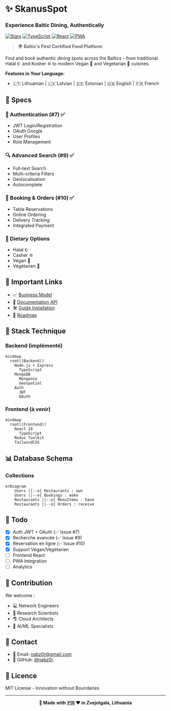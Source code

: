 # ✨ SkanusSpot 
### Experience Baltic Dining, Authentically

[![Stars](https://img.shields.io/github/stars/nabz0r/SkanusSpot?label=Baltic%20Love&style=social)](https://github.com/nabz0r/SkanusSpot/stargazers)
[![TypeScript](https://img.shields.io/badge/Crafted_with-TypeScript-007ACC)](#)
[![React](https://img.shields.io/badge/Powered_by-React-61DAFB)](#)
[![PWA](https://img.shields.io/badge/Available_on-Mobile-5A0FC8)](#)

> 🌍 **Baltic's First Certified Food Platform**

Find and book authentic dining spots across the Baltics - from traditional Halal ☪️ and Kosher ✡️ to modern Vegan 🌱 and Vegetarian 🥬 cuisines.

**Features in Your Language:**
- 🇱🇹 Lithuanian | 🇱🇻 Latvian | 🇪🇪 Estonian | 🇬🇧 English | 🇫🇷 French

  
## 🌟 Specs

### 🔐 Authentication (#7) ✅
- JWT Login/Registration
- OAuth Google
- User Profiles
- Role Management

### 🔍 Advanced Search (#9) ✅
- Full-text Search
- Multi-criteria Filters
- Géolocalisation
- Autocomplete

### 📱 Booking & Orders (#10) ✅
- Table Reservations
- Online Ordering
- Delivery Tracking
- Integrated Payment

### 🥗 Dietary Options
- Halal ☪️
- Casher ✡️
- Végan 🌱
- Végétarien 🥬

## 📙 Important Links
- 📈 [Business Model](docs/BUSINESS_MODEL.md)
- 📝 [Documentation API](docs/API.md)
- 🛠️ [Guide Installation](docs/INSTALL.md)
- 📗 [Roadmap](ROADMAP.md)

## 🔧 Stack Technique

### Backend (implémenté)
```mermaid
mindmap
  root((Backend))
    Node.js + Express
      TypeScript
    MongoDB
      Mongoose
      Géospatial
    Auth
      JWT
      OAuth
```

### Frontend (à venir)
```mermaid
mindmap
  root((Frontend))
    React 18
      TypeScript
    Redux Toolkit
    TailwindCSS
```

## 📊 Database Schema

### Collections
```mermaid
erDiagram
    Users ||--o{ Restaurants : own
    Users ||--o{ Bookings : make
    Restaurants ||--o{ MenuItems : have
    Restaurants ||--o{ Orders : receive
```

## 📝 Todo
- [x] Auth JWT + OAuth (✅ Issue #7)
- [x] Recherche avancée (✅ Issue #9)
- [x] Réservation en ligne (✅ Issue #10)
- [x] Support Végan/Végétarien
- [ ] Frontend React
- [ ] PWA Integration
- [ ] Analytics

## 🤝 Contribution

We welcome :
- 💻 Network Engineers
- 👀 Research Scientists  
- 🌎 Cloud Architects
- 🤖 AI/ML Specialists

## 📱 Contact

- 📧 Email: nabz0r@gmail.com
- 🐙 GitHub: [@nabz0r](https://github.com/nabz0r)

## 📄 Licence

MIT License - Innovation without Boundaries

---

<div align="center">

**🚀 Made with 🇫🇷 ❤️ in Zvejotgala, Lithuania**

</div>
